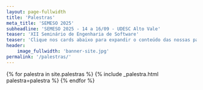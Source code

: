 ```yaml
---
layout: page-fullwidth
title: 'Palestras'
meta_title: 'SEMESO 2025'
subheadline: 'SEMESO 2025 - 14 a 16/09 - UDESC Alto Vale'
teaser: 'XII Seminário de Engenharia de Software'
teaser: 'Clique nos cards abaixo para expandir o conteúdo das nossas palestras!'
header:
    image_fullwidth: 'banner-site.jpg'
permalink: '/palestras/'
---
```


{% for palestra in site.palestras %}
{% include _palestra.html palestra=palestra %}
{% endfor %}
